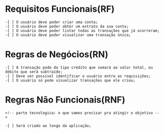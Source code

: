 # Requisitos Funcionais(RF)

    -[ ] O usuário deve poder criar uma conta;
    -[ ] O usuário deve poder obter um extrato da sua conta;
    -[ ] O usuário deve poder listar todas as transações que já ocorreram;
    -[ ] O usuário deve poder visualizar uma transação única;

# Regras de Negócios(RN)

    -[ ] A transação pode do tipo crédito que somará ao valor total, ou débito que será subtraído;
    -[ ] Deve ser possível identificar o usuário entre as requisições;
    -[ ] O usuário só pode visualizar transações que ele criou;

# Regras Não Funcionais(RNF)
    <!-- parte tecnologica: o que vamos precisar pra atingir o objetivo -->
    
    -[ ] Será criado ao longo da aplicação;
